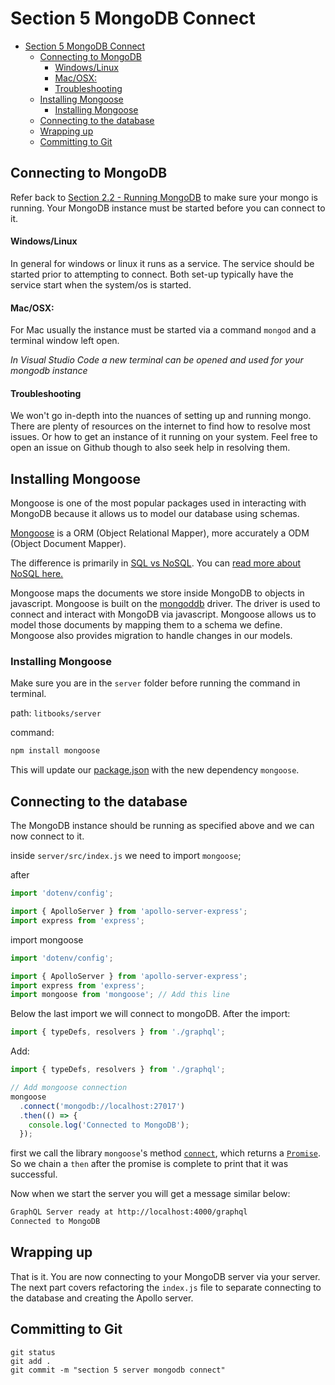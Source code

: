 # Section 5 MongoDB Connect
<!-- TOC -->

- [Section 5 MongoDB Connect](#section-5-mongodb-connect)
  - [Connecting to MongoDB](#connecting-to-mongodb)
      - [Windows/Linux](#windowslinux)
      - [Mac/OSX:](#macosx)
      - [Troubleshooting](#troubleshooting)
  - [Installing Mongoose](#installing-mongoose)
    - [Installing Mongoose](#installing-mongoose-1)
  - [Connecting to the database](#connecting-to-the-database)
  - [Wrapping up](#wrapping-up)
  - [Committing to Git](#committing-to-git)

<!-- /TOC -->

## Connecting to MongoDB

Refer back to [Section 2.2 - Running MongoDB](../section-2.2-running-mongodb/README.MD) to make sure your mongo is running. Your MongoDB instance must be started before you can connect to it.

#### Windows/Linux

In general for windows or linux it runs as a service. The service should be started prior to attempting to connect. Both set-up typically have the service start when the system/os is started. 

#### Mac/OSX:

For Mac usually the instance must be started via a command `mongod` and a terminal window left open.

*In Visual Studio Code a new terminal can be opened and used for your mongodb instance*

#### Troubleshooting

We won't go in-depth into the nuances of setting up and running mongo. There are plenty of resources on the internet to find how to resolve most issues. Or how to get an instance of it running on your system. Feel free to open an issue on Github though to also seek help in resolving them.

## Installing Mongoose

Mongoose is one of the most popular packages used in interacting with MongoDB because it allows us to model our database using schemas.

[Mongoose](https://mongoosejs.com/) is a ORM (Object Relational Mapper), more accurately a ODM (Object Document Mapper). 

The difference is primarily in [SQL vs NoSQL](https://www.mongodb.com/nosql-explained). You can [read more about NoSQL here.](https://www.mongodb.com/nosql-explained)

Mongoose maps the documents we store inside MongoDB to objects in javascript. Mongoose is built on the [mongoddb](http://mongodb.github.io/node-mongodb-native/) driver. The driver is used to connect and interact with MongoDB via javascript. Mongoose allows us to model those documents by mapping them to a schema we define. Mongoose also provides migration to handle changes in our models.

### Installing Mongoose

Make sure you are in the `server` folder before running the command in terminal. 

path: `litbooks/server`

command:

```sh
npm install mongoose
```

This will update our [package.json](./server/package.json) with the new dependency `mongoose`. 

## Connecting to the database

The MongoDB instance should be running as specified above and we can now connect to it.

inside `server/src/index.js` we need to import `mongoose`;

after 

```js
import 'dotenv/config';

import { ApolloServer } from 'apollo-server-express';
import express from 'express';
```

import mongoose

```js
import 'dotenv/config';

import { ApolloServer } from 'apollo-server-express';
import express from 'express';
import mongoose from 'mongoose'; // Add this line
```

Below the last import we will connect to mongoDB. After the import:

```js
import { typeDefs, resolvers } from './graphql';

```

Add:

```js
import { typeDefs, resolvers } from './graphql';

// Add mongoose connection
mongoose
  .connect('mongodb://localhost:27017')
  .then(() => {
    console.log('Connected to MongoDB');
  });
```

first we call the library `mongoose`'s method [`connect`](https://mongoosejs.com/docs/4.x/docs/api.html#index_Mongoose-connect), which returns  a [`Promise`](https://developer.mozilla.org/en-US/docs/Web/JavaScript/Reference/Global_Objects/Promise). So we chain a `then` after the promise is complete to print that it was successful.

Now when we start the server you will get a message similar below:

```sh
GraphQL Server ready at http://localhost:4000/graphql
Connected to MongoDB
```

## Wrapping up

That is it. You are now connecting to your MongoDB server via your server. The next part covers refactoring the `index.js` file to separate connecting to the database and creating the Apollo server.

## Committing to Git

```
git status
git add .
git commit -m "section 5 server mongodb connect"
```